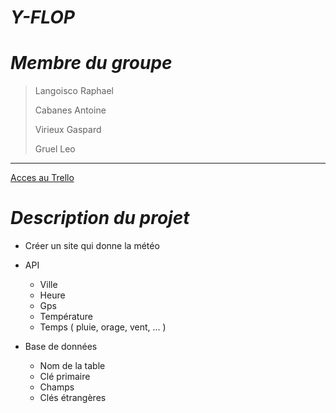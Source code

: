 # **_Y-FLOP_**

# **_Membre du groupe_**
>Langoisco Raphael
>
>Cabanes Antoine
>
>Virieux Gaspard 
>
>Gruel Leo
______________________________________________________________
[Acces au Trello](https://trello.com/b/PczBzbvn/y-flop)

# **_Description du projet_**

* Créer un site qui donne la météo

* API
  * Ville
  * Heure
  * Gps
  * Température
  * Temps ( pluie, orage, vent, ... )

* Base de données
  * Nom de la table
  * Clé primaire
  * Champs
  * Clés étrangères
   
